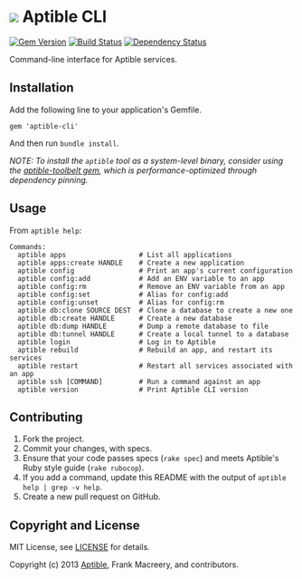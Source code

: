 # ![](https://raw.github.com/aptible/straptible/master/lib/straptible/rails/templates/public.api/icon-60px.png) Aptible CLI

[![Gem Version](https://badge.fury.io/rb/aptible-cli.png)](https://rubygems.org/gems/aptible-cli)
[![Build Status](https://travis-ci.org/aptible/aptible-cli.png?branch=master)](https://travis-ci.org/aptible/aptible-cli)
[![Dependency Status](https://gemnasium.com/aptible/aptible-cli.png)](https://gemnasium.com/aptible/aptible-cli)

Command-line interface for Aptible services.

## Installation

Add the following line to your application's Gemfile.

    gem 'aptible-cli'

And then run `bundle install`.

*NOTE: To install the `aptible` tool as a system-level binary, consider using the [aptible-toolbelt gem](https://github.com/aptible/aptible-toolbelt), which is performance-optimized through dependency pinning.*

## Usage

From `aptible help`:

```
Commands:
  aptible apps                  # List all applications
  aptible apps:create HANDLE    # Create a new application
  aptible config                # Print an app's current configuration
  aptible config:add            # Add an ENV variable to an app
  aptible config:rm             # Remove an ENV variable from an app
  aptible config:set            # Alias for config:add
  aptible config:unset          # Alias for config:rm
  aptible db:clone SOURCE DEST  # Clone a database to create a new one
  aptible db:create HANDLE      # Create a new database
  aptible db:dump HANDLE        # Dump a remote database to file
  aptible db:tunnel HANDLE      # Create a local tunnel to a database
  aptible login                 # Log in to Aptible
  aptible rebuild               # Rebuild an app, and restart its services
  aptible restart               # Restart all services associated with an app
  aptible ssh [COMMAND]         # Run a command against an app
  aptible version               # Print Aptible CLI version
```

## Contributing

1. Fork the project.
1. Commit your changes, with specs.
1. Ensure that your code passes specs (`rake spec`) and meets Aptible's Ruby style guide (`rake rubocop`).
1. If you add a command, update this README with the output of `aptible help | grep -v help`.
1. Create a new pull request on GitHub.

## Copyright and License

MIT License, see [LICENSE](LICENSE.md) for details.

Copyright (c) 2013 [Aptible](https://www.aptible.com), Frank Macreery, and contributors.
